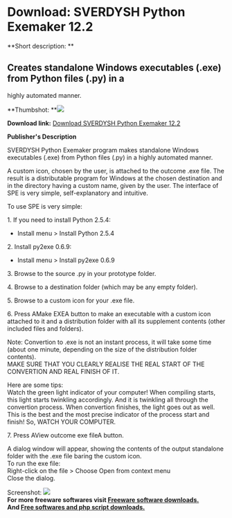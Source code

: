 # Download: SVERDYSH Python Exemaker 12.2

**Short description: **

## Creates standalone Windows executables (.exe) from Python files (.py) in a
highly automated manner.

  
**Thumbshot: **![](http://www.freewarefiles.com/screenshot/pythonexemkr_md.jpg)   
  
**Download link:** [Download SVERDYSH Python Exemaker 12.2](http://freesoftwares.boysofts.com/SVERDYSH-Python-Exemaker_program_92638.html)  
  

**Publisher's Description**  
  

SVERDYSH Python Exemaker program makes standalone Windows executables (.exe)
from Python files (.py) in a highly automated manner.

A custom icon, chosen by the user, is attached to the outcome .exe file. The
result is a distributable program for Windows at the chosen destination and in
the directory having a custom name, given by the user. The interface of SPE is
very simple, self-explanatory and intuitive.

To use SPE is very simple:

1\. If you need to install Python 2.5.4:

  * Install menu > Install Python 2.5.4 

2\. Install py2exe 0.6.9:

  * Install menu > Install py2exe 0.6.9 

3\. Browse to the source .py in your prototype folder.

4\. Browse to a destination folder (which may be any empty folder).

5\. Browse to a custom icon for your .exe file.

6\. Press AMake EXEA button to make an executable with a custom icon attached
to it and a distribution folder with all its supplement contents (other
included files and folders).

Note: Convertion to .exe is not an instant process, it will take some time
(about one minute, depending on the size of the distribution folder contents).  
MAKE SURE THAT YOU CLEARLY REALISE THE REAL START OF THE CONVERTION AND REAL
FINISH OF IT.

Here are some tips:  
Watch the green light indicator of your computer! When compiling starts, this
light starts twinkling accordingly. And it is twinkling all through the
convertion process. When convertion finishes, the light goes out as well. This
is the best and the most precise indicator of the process start and finish!
So, WATCH YOUR COMPUTER.

7\. Press AView outcome exe fileA button.

A dialog window will appear, showing the contents of the output standalone
folder with the .exe file baring the custom icon.  
To run the exe file:  
Right-click on the file > Choose Open from context menu  
Close the dialog.

  
  
Screenshot: ![](http://www.freewarefiles.com/screenshot/pythonexemkr.jpg)  
**For more freeware softwares visit [Freeware software downloads.](http://freesoftwares.boysofts.com/)**   
**And [Free softwares and php script downloads.](http://www.boysofts.com/)**

